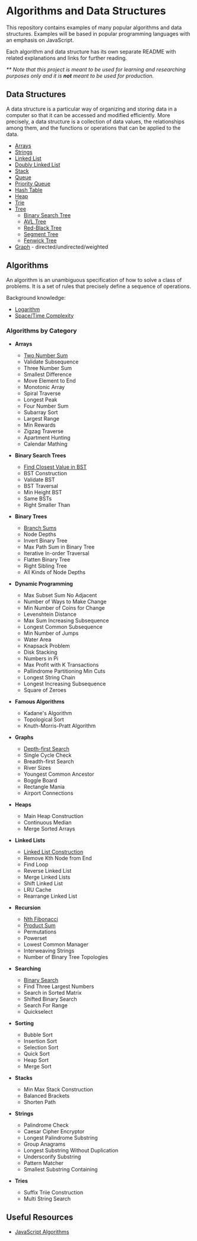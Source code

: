 # Algorithms and Data Structures

This repository contains examples of many popular algorithms and data structures. Examples will be based in popular programming languages with an emphasis on JavaScript.

Each algorithm and data structure has its own separate README with related explanations and links for further reading.

_\*\* Note that this project is meant to be used for learning and researching purposes only and it is **not** meant to be used for production._

## Data Structures
A data structure is a particular way of organizing and storing data in a computer so that it can be accessed and modified efficiently. More precisely, a data structure is a collection of data values, the relationships among them, and the functions or operations that can be applied to the data.

* [Arrays](src/data-structures/arrays)
* [Strings](src/data-structures/strings)
* [Linked List](src/data-structures/linked-list)
* [Doubly Linked List](src/data-structures/doubly-linked-list)
* [Stack](src/data-structures/stack)
* [Queue](src/data-structures/queue)
* [Priority Queue](src/data-structures/priority-queue)
* [Hash Table](src/data-structures/hash-table)
* [Heap](src/data-structures/heap)
* [Trie](src/data-structures/trie)
* [Tree](src/data-structures/tree)
    * [Binary Search Tree](src/data-structures/tree/binary-search-tree)
    * [AVL Tree](src/data-structures/tree/avl-tree)
    * [Red-Black Tree](src/data-structures/tree/red-black-tree)
    * [Segment Tree](src/data-structures/tree/segment-tree)
    * [Fenwick Tree](src/data-structures/tree/fenwick-tree)
* [Graph](src/data-structures/graph) - directed/undirected/weighted

## Algorithms

An algorithm is an unambiguous specification of how to solve a class of problems. It is a set of rules that precisely define a sequence of operations.

Background knowledge:
* [Logarithm](src/algorithms/review/logarithm)
* [Space/Time Complexity](src/algorithms/review/complexity)

### Algorithms by Category
* **Arrays**
  * [Two Number Sum](src/algorithms/arrays/two-number-sum)
  * Validate Subsequence
  * Three Number Sum
  * Smallest Difference
  * Move Element to End
  * Monotonic Array
  * Spiral Traverse
  * Longest Peak
  * Four Number Sum
  * Subarray Sort
  * Largest Range
  * Min Rewards
  * Zigzag Traverse
  * Apartment Hunting
  * Calendar Mathing

* **Binary Search Trees**
  * [Find Closest Value in BST](src/algorithms/binary-search-trees/closest-val-in-BST)
  * BST Construction
  * Validate BST
  * BST Traversal
  * Min Height BST
  * Same BSTs
  * Right Smaller Than

* **Binary Trees**
  * [Branch Sums](src/algorithms/binary-trees/branch-sums)
  * Node Depths
  * Invert Binary Tree
  * Max Path Sum in Binary Tree
  * Iterative In-order Traversal
  * Flatten Binary Tree
  * Right Sibling Tree
  * All Kinds of Node Depths

* **Dynamic Programming**
  * Max Subset Sum No Adjacent
  * Number of Ways to Make Change
  * Min Number of Coins for Change
  * Levenshtein Distance
  * Max Sum Increasing Subsequence
  * Longest Common Subsequence
  * Min Number of Jumps
  * Water Area
  * Knapsack Problem
  * Disk Stacking
  * Numbers in Pi
  * Max Profit with K Transactions
  * Pallindrome Partitioning Min Cuts
  * Longest String Chain
  * Longest Increasing Subsequence
  * Square of Zeroes

* **Famous Algorithms**
  * Kadane's Algorithm
  * Topological Sort
  * Knuth-Morris-Pratt Algorithm

* **Graphs**
  * [Depth-first Search](src/algorithms/graphs/depth-first-search)
  * Single Cycle Check
  * Breadth-first Search
  * River Sizes
  * Youngest Common Ancestor
  * Boggle Board
  * Rectangle Mania
  * Airport Connections

* **Heaps**
  * Main Heap Construction
  * Continuous Median
  * Merge Sorted Arrays

* **Linked Lists**
  * [Linked List Construction](src/algorithms/linked-lists/linked-list-construction)
  * Remove Kth Node from End
  * Find Loop
  * Reverse Linked List
  * Merge Linked Lists
  * Shift Linked List
  * LRU Cache
  * Rearrange Linked List

* **Recursion**
  * [Nth Fibonacci](src/algorithms/recursion/nth-fibonacci)
  * [Product Sum](src/algorithms/recursion/product-sum)
  * Permutations
  * Powerset
  * Lowest Common Manager
  * Interweaving Strings
  * Number of Binary Tree Topologies

* **Searching**
  * [Binary Search](src/algorithms/searching/binary-search)
  * Find Three Largest Numbers
  * Search in Sorted Matrix
  * Shifted Binary Search
  * Search For Range
  * Quickselect

* **Sorting**
  * Bubble Sort
  * Insertion Sort
  * Selection Sort
  * Quick Sort
  * Heap Sort
  * Merge Sort

* **Stacks**
  * Min Max Stack Construction
  * Balanced Brackets
  * Shorten Path

* **Strings**
  * Palindrome Check
  * Caesar Cipher Encryptor
  * Longest Palindrome Substring
  * Group Anagrams
  * Longest Substring Without Duplication
  * Underscorify Substring
  * Pattern Matcher
  * Smallest Substring Containing

* **Tries**
  * Suffix Triie Construction
  * Multi String Search

## Useful Resources
* [JavaScript Algorithms](https://github.com/trekhleb/javascript-algorithms)
